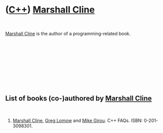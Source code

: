 



 

 

 

 

 

([C++](Cpp.md)) [Marshall Cline](CppMarshallCline.md)
=======================================================

 

[Marshall Cline](CppMarshallCline.md) is the author of a
programming-related book.

 

 

 

 

 

List of books (co-)authored by [Marshall Cline](CppMarshallCline.md)
---------------------------------------------------------------------

 

1.  [Marshall Cline](CppMarshallCline.md), [Greg
    Lomow](CppGregLomow.md) and [Mike Girou](CppMikeGirou.md).
    C++ FAQs. ISBN: 0-201-3098301.

 

 

 

 

 





 



